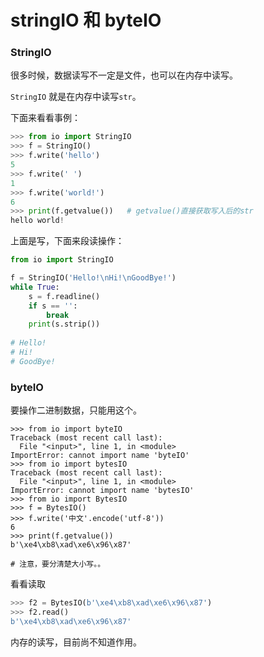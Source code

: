 # stringIO 和 byteIO

### StringIO

很多时候，数据读写不一定是文件，也可以在内存中读写。

`StringIO` 就是在内存中读写`str`。

下面来看看事例：

```python
>>> from io import StringIO
>>> f = StringIO()
>>> f.write('hello')
5
>>> f.write(' ')
1
>>> f.write('world!')
6
>>> print(f.getvalue())   # getvalue()直接获取写入后的str
hello world!

```

上面是写，下面来段读操作：

```python
from io import StringIO

f = StringIO('Hello!\nHi!\nGoodBye!')
while True:
	s = f.readline()
	if s == '':
		break
	print(s.strip())
	
# Hello!
# Hi!
# GoodBye!

```

### byteIO

要操作二进制数据，只能用这个。

```
>>> from io import byteIO
Traceback (most recent call last):
  File "<input>", line 1, in <module>
ImportError: cannot import name 'byteIO'
>>> from io import bytesIO
Traceback (most recent call last):
  File "<input>", line 1, in <module>
ImportError: cannot import name 'bytesIO'
>>> from io import BytesIO
>>> f = BytesIO()
>>> f.write('中文'.encode('utf-8'))
6
>>> print(f.getvalue())
b'\xe4\xb8\xad\xe6\x96\x87'

# 注意，要分清楚大小写。。
```

看看读取

```python
>>> f2 = BytesIO(b'\xe4\xb8\xad\xe6\x96\x87')
>>> f2.read()
b'\xe4\xb8\xad\xe6\x96\x87'
```

内存的读写，目前尚不知道作用。